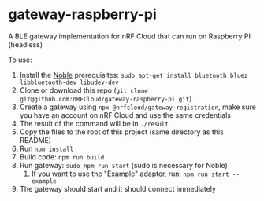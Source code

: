 # gateway-raspberry-pi
A BLE gateway implementation for nRF Cloud that can run on Raspberry PI (headless)

To use:
1. Install the [Noble](https://github.com/noble/noble) prerequisites: `sudo apt-get install bluetooth bluez libbluetooth-dev libudev-dev`
1. Clone or download this repo (`git clone git@github.com:nRFCloud/gateway-raspberry-pi.git`)
1. Create a gateway using `npx @nrfcloud/gateway-registration`, make sure you have an account on nRF Cloud and use the same credentials
1. The result of the command will be in `./result`
1. Copy the files to the root of this project (same directory as this README)
1. Run `npm install`
1. Build code: `npm run build`
1. Run gateway: `sudo npm run start` (sudo is necessary for Noble)
    1. If you want to use the "Example" adapter, run: `npm run start -- example`
1. The gateway should start and it should connect immediately
